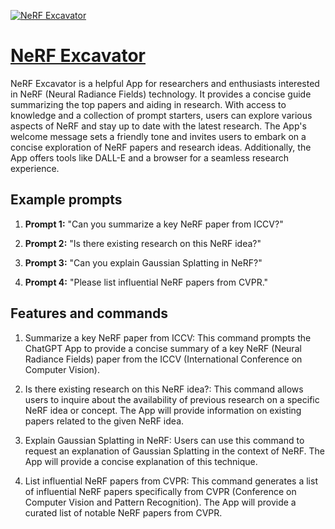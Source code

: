 [![NeRF Excavator](null)](https://chat.openai.com/g/g-CGr4nqtmF-nerf-excavator)

# [NeRF Excavator](https://chat.openai.com/g/g-CGr4nqtmF-nerf-excavator)

NeRF Excavator is a helpful App for researchers and enthusiasts interested in NeRF (Neural Radiance Fields) technology. It provides a concise guide summarizing the top papers and aiding in research. With access to knowledge and a collection of prompt starters, users can explore various aspects of NeRF and stay up to date with the latest research. The App's welcome message sets a friendly tone and invites users to embark on a concise exploration of NeRF papers and research ideas. Additionally, the App offers tools like DALL-E and a browser for a seamless research experience.

## Example prompts

1. **Prompt 1:** "Can you summarize a key NeRF paper from ICCV?"

2. **Prompt 2:** "Is there existing research on this NeRF idea?"

3. **Prompt 3:** "Can you explain Gaussian Splatting in NeRF?"

4. **Prompt 4:** "Please list influential NeRF papers from CVPR."

## Features and commands

1. Summarize a key NeRF paper from ICCV: This command prompts the ChatGPT App to provide a concise summary of a key NeRF (Neural Radiance Fields) paper from the ICCV (International Conference on Computer Vision).

2. Is there existing research on this NeRF idea?: This command allows users to inquire about the availability of previous research on a specific NeRF idea or concept. The App will provide information on existing papers related to the given NeRF idea.

3. Explain Gaussian Splatting in NeRF: Users can use this command to request an explanation of Gaussian Splatting in the context of NeRF. The App will provide a concise explanation of this technique.

4. List influential NeRF papers from CVPR: This command generates a list of influential NeRF papers specifically from CVPR (Conference on Computer Vision and Pattern Recognition). The App will provide a curated list of notable NeRF papers from CVPR.